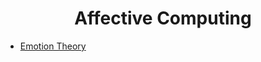<h1 align="center">Affective Computing</h1>

* [Emotion Theory](https://github.com/AmrMKayid/ResearchPapers/tree/master/Affective%20Computing/Emotion%20Theory)
